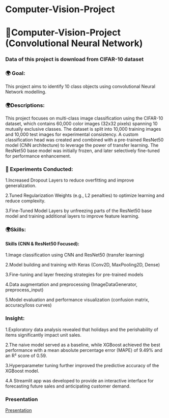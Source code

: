 # Computer-Vision-Project
# 🎑Computer-Vision-Project (Convolutional Neural Network)
### Data of this project is download from CIFAR-10 dataset


### 🌍 Goal:
This project aims to identify 10 class objects using convolutional Neural Network modelling. 

### 🌍Descriptions:
This project focuses on multi-class image classification using the CIFAR-10 dataset, which contains 60,000 color images (32x32 pixels) spanning 10 mutually exclusive classes. The dataset is split into 10,000 training images and 10,000 test images for experimental consistency. A custom classification head was created and combined with a pre-trained ResNet50 model (CNN architecture) to leverage the power of transfer learning. The ResNet50 base model was initially frozen, and later selectively fine-tuned for performance enhancement.

### 🧪 Experiments Conducted:
1.Increased Dropout Layers to reduce overfitting and improve generalization.
 
2.Tuned Regularization Weights (e.g., L2 penalties) to optimize learning and reduce complexity.

3.Fine-Tuned Model Layers by unfreezing parts of the ResNet50 base model and training additional layers to improve feature learning.




### 🌍Skills:


#### Skills (CNN & ResNet50 Focused):
1.Image classification using CNN and ResNet50 (transfer learning)

2.Model building and training with Keras (Conv2D, MaxPooling2D, Dense)

3.Fine-tuning and layer freezing strategies for pre-trained models

4.Data augmentation and preprocessing (ImageDataGenerator, preprocess_input)

5.Model evaluation and performance visualization (confusion matrix, accuracy/loss curves)

### Insight:
1.Exploratory data analysis revealed that holidays and the perishability of items significantly impact unit sales.

2.The naive model served as a baseline, while XGBoost achieved the best performance with a mean absolute percentage error (MAPE) of 9.49% and an R² score of 0.59.

3.Hyperparameter tuning further improved the predictive accuracy of the XGBoost model.

4.A Streamlit app was developed to provide an interactive interface for forecasting future sales and anticipating customer demand.


### Presentation
[Presentation](https://youtu.be/zcPRyP_dtSE)

